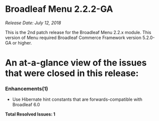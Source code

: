 # Broadleaf Menu 2.2.2-GA

_Release Date: July 12, 2018_

This is the 2nd patch release for the Broadleaf Menu 2.2.x module.  This version of Menu required Broadleaf Commerce Framework version 5.2.0-GA or higher.

# An at-a-glance view of the issues that were closed in this release:

### Enhancements(1)
- Use Hibernate hint constants that are forwards-compatible with Broadleaf 6.0


**Total Resolved Issues: 1**